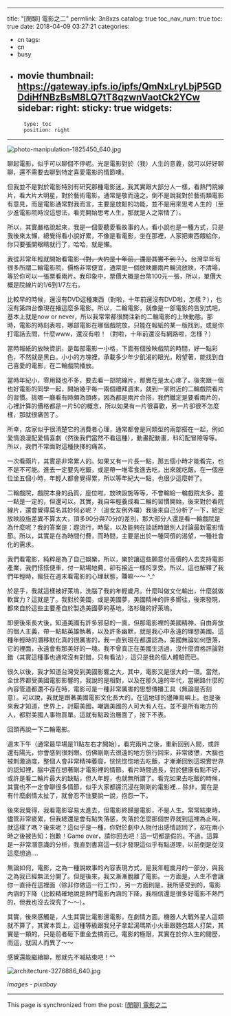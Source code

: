 
---
title: "[閒聊] 電影之二"
permlink: 3n8xzs
catalog: true
toc_nav_num: true
toc: true
date: 2018-04-09 03:27:21
categories:
- cn
tags:
- cn
- busy
- movie
thumbnail: https://gateway.ipfs.io/ipfs/QmNxLryLbjP5GDDdiHfNBzBsM8LQ7tT8qzwnVaotCk2YCw
sidebar:
    right:
        sticky: true
widgets:
    -
        type: toc
        position: right
---


![photo-manipulation-1825450_640.jpg](https://gateway.ipfs.io/ipfs/QmNxLryLbjP5GDDdiHfNBzBsM8LQ7tT8qzwnVaotCk2YCw)

聊起電影，似乎可以聊個不停呢。光是電影對於（我）人生的意義，就可以好好聊聊，還不需要去聊到特定喜愛電影的情節噢。

但我並不是對於電影特別有研究那種電影迷，我其實跟大部分人一樣，看熱門院線片，看大片大明星，對於藝術電影，通常是敬而遠之。倒不是說我對於藝術類電影有意見，而是電影通常對我而言，主要是放鬆的功能，並不是用來思考人生的（至少進電影院時沒這想法，看完開始思考人生，那就是人之常情了）。

所以，其實嚴格說起來，我是一個愛聽愛看故事的人。看小說也是一種方式，只是我後來太懶，總覺得看小說好累，不像是看電影，坐在那裡，人家把東西餵給你，你只要張開眼睛就行了，哈哈，就是懶。

我從非常年輕就開始看電影<del>（對，大約是十年前，還是其實不到？）</del>。台灣早年有很多所謂二輪電影院，價格非常便宜，通常是一個放映廳兩片輪流放映，不清場，等於你可以一張票看兩片。我印象中，票價大概是台幣100元一張，所以，單價大概是院線片的1/6到1/7左右。

比較早的時候，還沒有DVD這種東西（對啦，十年前還沒有DVD啦，怎樣？），也沒有第四台像現在播這麼多電影。所以，二輪電影，就像是一部電影的告別式吧，基本上就是now or never，所以我常常都很關注新的二輪電影的上映動態。那時，電影的時刻表啦，哪部電影在哪個戲院放，只能在報紙的某一版找到，或是你打電話去問，什麼www，還沒有啦！（對啦，十年前還沒有網路啦，怎樣？）

當時報紙的放映資訊，是每部電影一小格，下面有個放映戲院的時間，好一點彩色，不然就是黑白。小小的方塊裡，承載多少年少飢渴的眼光，盼望著，能找到自己喜愛的電影，在二輪戲院播放。

當時年紀小，零用錢也不多，要去看一部院線片，那實在是太心疼了。後來跟一個也好電影的同學一起，開始幾乎每一兩個禮拜週末，就到一家附近的二輪戲院看片的習慣。挑哪一廳看有時頗為頭疼，因為都是兩片合搭，我們鐵定是要看兩片的，心裡計算的價格都是一片50的概念，所以如果有一片很喜歡，另一片卻很不怎麼樣，那就很痛苦了。

所幸，店家似乎很清楚它的消費者心理，通常都會是同類型的兩部搭在一起，例如愛情浪漫配愛情喜劇（然後我們當然不看這種），動畫配動畫，科幻配冒險等等。所以，我們不常面對這種抉擇的痛苦。

一次看兩片，其實是非常累人的。如果又有一片長一點，那五個小時才能看完，也不是不可能。進去一定要先吃飯，或是帶一堆零食進去吃，出來就吃飯。在一個座位坐五個小時，年輕人都會覺得累，所以等年紀大一點，也很少這麼幹了。

二輪戲院，戲院本身的品質，座位啦，放映設施等等，不會輸給一輪戲院太多。差一點是一定的，但還可以。其實，我自年輕養成看二輪的習慣開始，後來對於看院線片，還會覺得莫名其妙何必呢？（追女友例外囉）我後來自己分析了一下，給定放映設施差異不算太大，頂多90分與70分的差別，那大部分人還是看一輪戲院是為什麼呢？我的答案是：趕流行，時髦，以及能夠在談話時跟別人討論最新電影情節。所以，其實是在為時間付費，而時間，主要是出於一種同儕的渴望，一種社會化的需求。

我們看電影，純粹是為了自己娛樂，所以，樂於讓這些願意付高價的人去支持電影產業，我們搭搭便車，付一點場地費，卻有接近一樣的享受。所以，這也解釋了我們年輕時，瘋狂在週末看電影的心理狀態，賺嘛～～ ^_^

於是乎，我就這樣被好萊塢，洗腦了我的年輕歲月。什麼叫做文化輸出，什麼就做軟實力？這就是了。我對於美國，或是美國夢，美國精神的許多嚮往，後來發現，都來自於這些主要產自於製造美國夢的基地，洛杉磯的好萊塢。

即便後來長大後，知道美國有許多邪惡的一面，但那電影裡的美國精神，自由奔放的個人主義，帶一點點英雄執著，以及許多幽默，就是我心中永遠的理想美國。這種年輕時的潛移默化真的很厲害的，我一直到現在都還認為，美國無論如何墮落，它的裡面，永遠會有那美好的一塊。我不曾真正在美國生活過，沒什麼資格評論對錯（其實這種事也通常沒有對錯，只有看法），這只是我的個人體驗而已。

很久以後，我才知道台灣受到美國影響之大，其中，電影又是很大的一環。當然，全世界都受美國電影影響的，我說的是相對，以及在那久遠的年代，當網路什麼的內容管道都還不存在時，電影可是一種非常厲害的思想傳播工具（無論是否刻意）。可以說，我就是跟著美國電影文化長大的，在這地球的邊陲島嶼上。也是後來我才知道，世界上，討厭美國，嘲諷美國的人可大有人在。並不是所有地方的人，都對美國人事物買單。這就有點政治層面了，按下不表。

回頭再說一下二輪電影。

週末下午（通常最早場是11點左右才開始），看完兩片之後，重新回到人間，或許還有陽光，你會感到很刺眼。仿佛剛剛去很遠的地方旅行回來，非常疲憊，大腦也被刺激過度，整個人會非常精神萎靡，恍恍惚惚地去吃飯，才漸漸回到這現實世界的認知裡，腦中還在想著剛才電影裡的情節。看片時間過長，對於健康有點不好，或許是看二輪片最大的缺點，但人年輕，也就無所謂了。看完如果去吃飯的時候，其實也不一定會聊很多情節，似乎大家都還沉浸在剛剛的電影裡... 除非，實在是有什麼劇情太扯了，就會忍不住要說一說，抱怨一下。

後來我覺得，我看電影容易太進去，但電影終歸是電影，不是人生。常常結束時，儘管非常疲累，但我總還是會有點失落感，失落於怎麼那個世界就到這裡為止啊，就這樣了嗎？後來呢？這似乎是一種，你對於劇中人物付出感情認同了，卻在兩小時之後被告知：抱歉！Game over，請你回去吧！這一切都是假的。不過，這算是一非常潛意識的分析，我直到書寫這一刻才發現這似乎有點道理，以前倒是從沒這麼想過.... 

無論如何，電影，之為一種說故事的內容表現方式，是我年輕歲月的一部分，與我之為我已經無法分開了。但是後來，我又漸漸脫離了電影。一方面是，人生不會讓你一直待在這裡面（除非你做這一行工作），另一方面則是，我所感受到的，電影內涵的下降（比較精確地說是熱門電影內涵的下降，我相信還是很多好電影不熱門的，但我也沒去深究了～～）。

其實，後來感觸是，人生其實比電影還電影，在劇情方面。機器人大戰外星人這類就不算了，其實本質上，這種等級跟我兒子拿起湯瑪斯小火車跟麵包超人打架，其實是一類的，只是前者砸下重金去搞而已。電影的極限，其實在於你人生的閱歷，而這，就因人而異了～～

感覺還能繼續聊，那就先不喊結束吧！^^

![architecture-3276886_640.jpg](https://gateway.ipfs.io/ipfs/QmYrgnKNuFDrCnHbUFEuuBt8JyREtGATyWEAxEDkM2BKho)

*images - pixabay*


- - -

This page is synchronized from the post: [[閒聊] 電影之二](https://steemit.com/@deanliu/3n8xzs)
